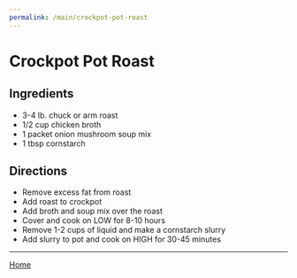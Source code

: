 ```yaml
---
permalink: /main/crockpot-pot-roast
---
```

# Crockpot Pot Roast

## Ingredients

- 3-4 lb. chuck or arm roast
- 1/2 cup chicken broth
- 1 packet onion mushroom soup mix
- 1 tbsp cornstarch

## Directions

- Remove excess fat from roast
- Add roast to crockpot
- Add broth and soup mix over the roast
- Cover and cook on LOW for 8-10 hours
- Remove 1-2 cups of liquid and make a cornstarch slurry
- Add slurry to pot and cook on HIGH for 30-45 minutes

---

[Home](https://thomasjbarrett82.github.io)

